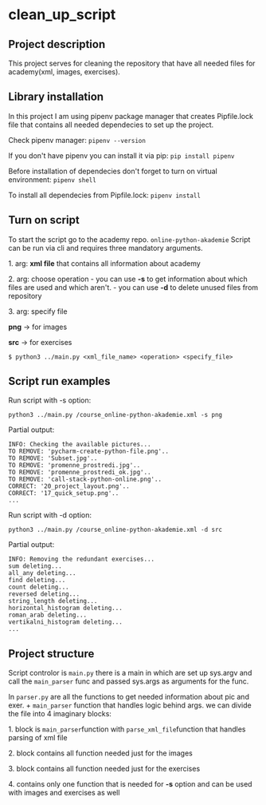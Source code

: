 # clean_up_script

## Project description 
This project serves for cleaning the repository that have all needed files for academy(xml, images, exercises).

## Library installation 
In this project I am using pipenv package manager that creates Pipfile.lock file that contains all needed dependecies to set up the project. 
<p>Check pipenv manager: <code>pipenv --version</code><p>
<p>If you don't have pipenv you can install it via pip: <code>pip install pipenv</code></p>
<p>Before installation of dependecies don't forget to turn on virtual environment: <code>pipenv shell</code></p>
<p>To install all dependecies from Pipfile.lock: <code>pipenv install</code></p>

## Turn on script 
<p>To start the script go to the academy repo. <code>online-python-akademie</code> Script can be run via cli and requires three mandatory arguments.</p>
<p>1. arg: <strong>xml file</strong> that contains all information about academy</p>
<p>2. arg: choose operation 
    - you can use <strong>-s</strong> to get information about which files are used and which aren't.
    - you can use <strong>-d</strong> to delete unused files from repository
</p>
<p>3. arg: specify file
    <p><strong>png</strong> -> for images</p>
    <p><strong>src</strong> -> for exercises</p>
</p>
  
```$ python3 ../main.py <xml_file_name> <operation> <specify_file>```

## Script run examples

<p>Run script with -s option:</p>
<p><code>python3 ../main.py /course_online-python-akademie.xml -s png</code></p>

<p>Partial output: </p>
<pre><code>INFO: Checking the available pictures...
TO REMOVE: 'pycharm-create-python-file.png'..
TO REMOVE: 'Subset.jpg'..
TO REMOVE: 'promenne_prostredi.jpg'..
TO REMOVE: 'promenne_prostredi_ok.jpg'..
TO REMOVE: 'call-stack-python-online.png'..
CORRECT: '20_project_layout.png'..
CORRECT: '17_quick_setup.png'..
...
</code></pre>

<p>Run script with -d option:</p>
<p><code>python3 ../main.py /course_online-python-akademie.xml -d src</code></p>

<p>Partial output: </p>
<pre><code>INFO: Removing the redundant exercises...
sum deleting...
all_any deleting...
find deleting...
count deleting...
reversed deleting...
string_length deleting...
horizontal_histogram deleting...
roman_arab deleting...
vertikalni_histogram deleting...
...
</code></pre>

## Project structure 
<p>Script controlor is <code>main.py</code> there is a main in which are set up sys.argv and call the <code>main_parser</code> func and passed sys.args as arguments for the func.</p>

<p>In <code>parser.py</code> are all the functions to get needed information about pic and exer. + <code>main_parser</code> function that 
handles logic behind args. we can divide the file into 4 imaginary blocks:
</p>

<p>1. block is <code>main_parser</code>function with <code>parse_xml_file</code>function that handles parsing of xml file</p>
<p>2. block contains all function needed just for the images</p>
<p>3. block contains all function needed just for the exercises</p>
<p>4. contains only one function that is needed for <strong>-s</strong> option and can be used with images and exercises as well</p>
